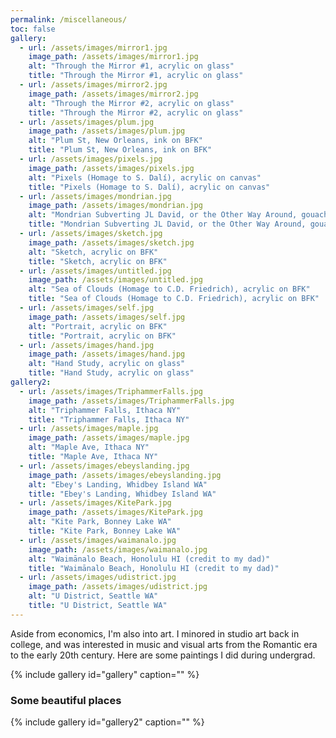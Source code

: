 ```yaml
---
permalink: /miscellaneous/
toc: false
gallery:
  - url: /assets/images/mirror1.jpg
    image_path: /assets/images/mirror1.jpg
    alt: "Through the Mirror #1, acrylic on glass"
    title: "Through the Mirror #1, acrylic on glass"
  - url: /assets/images/mirror2.jpg
    image_path: /assets/images/mirror2.jpg
    alt: "Through the Mirror #2, acrylic on glass"
    title: "Through the Mirror #2, acrylic on glass"
  - url: /assets/images/plum.jpg
    image_path: /assets/images/plum.jpg
    alt: "Plum St, New Orleans, ink on BFK"
    title: "Plum St, New Orleans, ink on BFK"
  - url: /assets/images/pixels.jpg
    image_path: /assets/images/pixels.jpg
    alt: "Pixels (Homage to S. Dalí), acrylic on canvas"
    title: "Pixels (Homage to S. Dalí), acrylic on canvas"
  - url: /assets/images/mondrian.jpg
    image_path: /assets/images/mondrian.jpg
    alt: "Mondrian Subverting JL David, or the Other Way Around, gouache and graphite on paper"
    title: "Mondrian Subverting JL David, or the Other Way Around, gouache and graphite on paper"
  - url: /assets/images/sketch.jpg
    image_path: /assets/images/sketch.jpg
    alt: "Sketch, acrylic on BFK"
    title: "Sketch, acrylic on BFK"
  - url: /assets/images/untitled.jpg
    image_path: /assets/images/untitled.jpg
    alt: "Sea of Clouds (Homage to C.D. Friedrich), acrylic on BFK"
    title: "Sea of Clouds (Homage to C.D. Friedrich), acrylic on BFK"
  - url: /assets/images/self.jpg
    image_path: /assets/images/self.jpg
    alt: "Portrait, acrylic on BFK"
    title: "Portrait, acrylic on BFK"
  - url: /assets/images/hand.jpg
    image_path: /assets/images/hand.jpg
    alt: "Hand Study, acrylic on glass"
    title: "Hand Study, acrylic on glass"
gallery2:
  - url: /assets/images/TriphammerFalls.jpg
    image_path: /assets/images/TriphammerFalls.jpg
    alt: "Triphammer Falls, Ithaca NY"
    title: "Triphammer Falls, Ithaca NY"
  - url: /assets/images/maple.jpg
    image_path: /assets/images/maple.jpg
    alt: "Maple Ave, Ithaca NY"
    title: "Maple Ave, Ithaca NY"
  - url: /assets/images/ebeyslanding.jpg
    image_path: /assets/images/ebeyslanding.jpg
    alt: "Ebey's Landing, Whidbey Island WA"
    title: "Ebey's Landing, Whidbey Island WA"
  - url: /assets/images/KitePark.jpg
    image_path: /assets/images/KitePark.jpg
    alt: "Kite Park, Bonney Lake WA"
    title: "Kite Park, Bonney Lake WA"
  - url: /assets/images/waimanalo.jpg
    image_path: /assets/images/waimanalo.jpg
    alt: "Waimānalo Beach, Honolulu HI (credit to my dad)"
    title: "Waimānalo Beach, Honolulu HI (credit to my dad)"
  - url: /assets/images/udistrict.jpg
    image_path: /assets/images/udistrict.jpg
    alt: "U District, Seattle WA"
    title: "U District, Seattle WA"
---
```


Aside from economics, I'm also into art. 
I minored in studio art back in college, and was interested in music and visual arts from the Romantic era to the early 20th century. Here are some paintings I did during undergrad.

{% include gallery id="gallery" caption="" %}

### Some beautiful places

{% include gallery id="gallery2" caption="" %}
